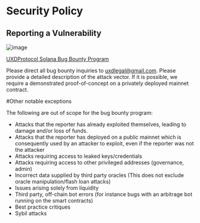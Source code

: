 # Security Policy

## Reporting a Vulnerability

![image](https://user-images.githubusercontent.com/40299747/204963145-d408bb15-cd4a-43bd-8a25-2184c9afc16d.png)

[UXDProtocol Solana Bug Bounty Program](https://docs.uxd.fi/uxdprotocol/resources/bug-bounty)

Please direct all bug bounty inquiries to uxdlegal@gmail.com. Please provide a detailed description of the attack vector. If it is possible, we require a demonstrated proof-of-concept on a privately deployed mainnet contract.

#Other notable exceptions

The following are out of scope for the bug bounty program:

- Attacks that the reporter has already exploited themselves, leading to damage and/or loss of funds.
- Attacks that the reporter has deployed on a public mainnet which is consequently used by an attacker to exploit, even if the reporter was not the attacker
- Attacks requiring access to leaked keys/credentials
- Attacks requiring access to other privileged addresses (governance, admin)
- Incorrect data supplied by third party oracles (This does not exclude oracle manipulation/flash loan attacks)
- Issues arising solely from liquidity
- Third party, off-chain bot errors (for instance bugs with an arbitrage bot running on the smart contracts)
- Best practice critiques
- Sybil attacks

